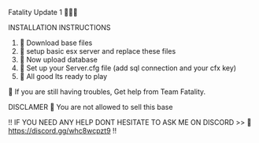 Fatality Update 1 👨🏼‍💻

INSTALLATION INSTRUCTIONS

  1. 🔷 Download base files
  1. 🔷 setup basic esx server and replace these files
  1. 🔷 Now upload database
  1. 🔷 Set up your Server.cfg file (add sql connection and your cfx key)
  1. 🔷 All good Its ready to play



💎 If you are still having troubles, Get help from Team Fatality.



DISCLAMER 🚨
  You are not allowed to sell this base



!! IF YOU NEED ANY HELP DONT HESITATE TO ASK ME ON DISCORD >> 🚀 https://discord.gg/whc8wcpzt9 !!
